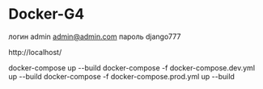 # Docker-G4

логин admin
admin@admin.com
пароль django777

http://localhost/

docker-compose up --build
docker-compose -f docker-compose.dev.yml up --build
docker-compose -f docker-compose.prod.yml up --build